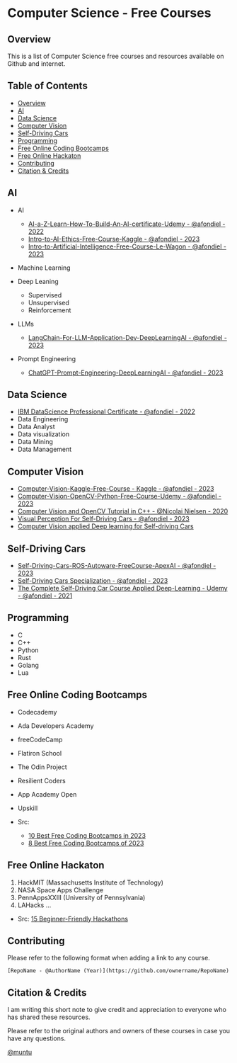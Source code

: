 # Computer Science - Free Courses

## Overview

This is a list of Computer Science free courses and resources available on Github and internet.

**Table of Contents**
--
  - [Overview](#overview)
  - [AI](#ai)
  - [Data Science](#data-science)
  - [Computer Vision](#computer-vision)
  - [Self-Driving Cars](#self-driving-cars)
  - [Programming](#programming)
  - [Free Online Coding Bootcamps](#free-online-coding-bootcamps)
  - [Free Online Hackaton](#free-online-hackaton)
  - [Contributing](#contributing)
  - [Citation \& Credits](#citation--credits)



## AI

- AI
  - [AI-a-Z-Learn-How-To-Build-An-AI-certificate-Udemy -  @afondiel - 2022](https://github.com/afondiel/AI-a-Z-Learn-How-To-Build-An-AI-certificate-Udemy)
  - [Intro-to-AI-Ethics-Free-Course-Kaggle -  @afondiel - 2023](https://github.com/afondiel/Intro-to-AI-Ethics-Free-Course-Kaggle)
  - [Intro-to-Artificial-Intelligence-Free-Course-Le-Wagon -  @afondiel - 2023](https://github.com/afondiel/Intro-to-Artificial-Intelligence-Free-Course-Le-Wagon)

- Machine Learning


- Deep Leaning
	- Supervised 
	- Unsupervised
	- Reinforcement 
- LLMs
  - [LangChain-For-LLM-Application-Dev-DeepLearningAI - @afondiel - 2023](https://github.com/afondiel/LangChain-For-LLM-Application-Dev-DeepLearningAI)
- Prompt Engineering
  - [ChatGPT-Prompt-Engineering-DeepLearningAI - @afondiel - 2023 ](https://github.com/afondiel/ChatGPT-Prompt-Engineering-DeepLearningAI)


## Data Science

- [IBM DataScience Professional Certificate - @afondiel - 2022](https://github.com/afondiel/IBM-Data-Science-Professional-Certificate-Coursera)
- Data Engineering
- Data Analyst
- Data visualization
- Data Mining
- Data Management


## Computer Vision

- [Computer-Vision-Kaggle-Free-Course - Kaggle - @afondiel - 2023](https://github.com/afondiel/Computer-Vision-Kaggle-Free-Course)
- [Computer-Vision-OpenCV-Python-Free-Course-Udemy - @afondiel - 2023](https://github.com/afondiel/Computer-Vision-Free-Course-OpenCV-Team-Udemy)
- [Computer Vision and OpenCV Tutorial in C++ - @Nicolai Nielsen - 2020](https://www.youtube.com/playlist?list=PLkmvobsnE0GHMmTF7GTzJnCISue1L9fJn)
- [Visual Perception For Self-Driving Cars - @afondiel - 2023](https://github.com/afondiel/Self-Driving-Cars-Specialization/tree/main/Course3-Visual-Perception-for-Self-Driving-Cars)
- [Computer Vision applied Deep learning for Self-driving Cars](https://github.com/afondiel/The-Complete-Self-Driving-Car-Course-Udemy/blob/main/self-driving-cars-dl-notes.md#projects)

## Self-Driving Cars

- [Self-Driving-Cars-ROS-Autoware-FreeCourse-ApexAI - @afondiel - 2023](https://github.com/afondiel/Self-Driving-Cars-ROS-Autoware-FreeCourse-ApexAI)
- [Self-Driving Cars Specialization - @afondiel - 2023](https://github.com/afondiel/Self-Driving-Cars-Specialization)
- [The Complete Self-Driving Car Course Applied Deep-Learning - Udemy - @afondiel - 2021](https://github.com/afondiel/The-Complete-Self-Driving-Car-Course-Udemy/blob/main/self-driving-cars-dl-notes.md#projects)

## Programming

- C
- C++
- Python
- Rust
- Golang
- Lua 
  

## Free Online Coding Bootcamps

- Codecademy
- Ada Developers Academy
- freeCodeCamp
- Flatiron School
- The Odin Project
- Resilient Coders
- App Academy Open
- Upskill


- Src: 
  - [10 Best Free Coding Bootcamps in 2023](https://www.theforage.com/blog/skills/free-coding-bootcamp)
  - [8 Best Free Coding Bootcamps of 2023](https://www.bestcolleges.com/bootcamps/find-bootcamps/free/)

## Free Online Hackaton

1. HackMIT (Massachusetts Institute of Technology)
2. NASA Space Apps Challenge
3. PennAppsXXIII (University of Pennsylvania)
4. LAHacks
...

- Src: [15 Beginner-Friendly Hackathons](https://www.bestcolleges.com/bootcamps/guides/hackathons-for-beginners/)

## Contributing 

Please refer to the following format when adding a link to any course.

```
[RepoName - @AuthorName (Year)](https://github.com/ownername/RepoName)
```


## Citation & Credits

I am writing this short note to give credit and appreciation to everyone who has shared these resources.

Please refer to the original authors and owners of these courses in case you have any questions.


[@muntu](https://github.com/afondiel)



 